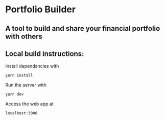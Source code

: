 # Portfolio Builder

## A tool to build and share your financial portfolio with others

## Local build instructions:

Install dependancies with

`yarn install`

Run the server with

`yarn dev`

Access the web app at

`localhost:3000`
